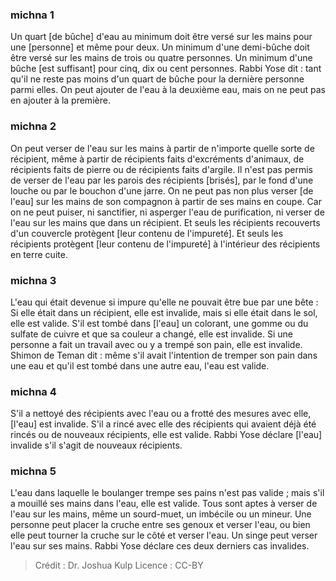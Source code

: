 
### michna 1
Un quart [de bûche] d'eau au minimum doit être versé sur les mains pour une [personne] et même pour deux. Un minimum d'une demi-bûche doit être versé sur les mains de trois ou quatre personnes. Un minimum d'une bûche [est suffisant] pour cinq, dix ou cent personnes. Rabbi Yose dit : tant qu'il ne reste pas moins d'un quart de bûche pour la dernière personne parmi elles. On peut ajouter de l'eau à la deuxième eau, mais on ne peut pas en ajouter à la première.

### michna 2
On peut verser de l'eau sur les mains à partir de n'importe quelle sorte de récipient, même à partir de récipients faits d'excréments d'animaux, de récipients faits de pierre ou de récipients faits d'argile. Il n'est pas permis de verser de l'eau par les parois des récipients [brisés], par le fond d'une louche ou par le bouchon d'une jarre. On ne peut pas non plus verser [de l'eau] sur les mains de son compagnon à partir de ses mains en coupe. Car on ne peut puiser, ni sanctifier, ni asperger l'eau de purification, ni verser de l'eau sur les mains que dans un récipient. Et seuls les récipients recouverts d'un couvercle protègent [leur contenu de l'impureté]. Et seuls les récipients protègent [leur contenu de l'impureté] à l'intérieur des récipients en terre cuite.

### michna 3
L'eau qui était devenue si impure qu'elle ne pouvait être bue par une bête : Si elle était dans un récipient, elle est invalide, mais si elle était dans le sol, elle est valide. S'il est tombé dans [l'eau] un colorant, une gomme ou du sulfate de cuivre et que sa couleur a changé, elle est invalide. Si une personne a fait un travail avec ou y a trempé son pain, elle est invalide. Shimon de Teman dit : même s'il avait l'intention de tremper son pain dans une eau et qu'il est tombé dans une autre eau, l'eau est valide.

### michna 4
S'il a nettoyé des récipients avec l'eau ou a frotté des mesures avec elle, [l'eau] est invalide. S'il a rincé avec elle des récipients qui avaient déjà été rincés ou de nouveaux récipients, elle est valide. Rabbi Yose déclare [l'eau] invalide s'il s'agit de nouveaux récipients.

### michna 5
L'eau dans laquelle le boulanger trempe ses pains n'est pas valide ; mais s'il a mouillé ses mains dans l'eau, elle est valide. Tous sont aptes à verser de l'eau sur les mains, même un sourd-muet, un imbécile ou un mineur. Une personne peut placer la cruche entre ses genoux et verser l'eau, ou bien elle peut tourner la cruche sur le côté et verser l'eau. Un singe peut verser l'eau sur ses mains. Rabbi Yose déclare ces deux derniers cas invalides.

>Crédit : Dr. Joshua Kulp
>Licence : CC-BY